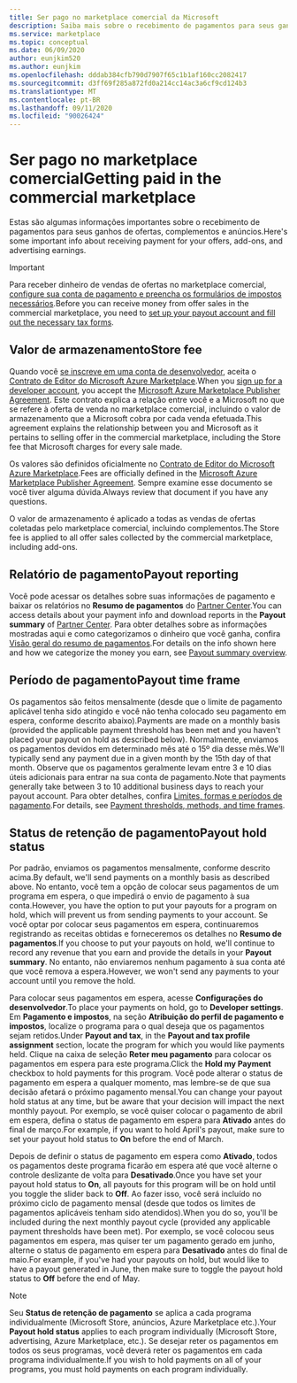 ```yaml
---
title: Ser pago no marketplace comercial da Microsoft
description: Saiba mais sobre o recebimento de pagamentos para seus ganhos no marketplace comercial da Microsoft.
ms.service: marketplace
ms.topic: conceptual
ms.date: 06/09/2020
author: eunjkim520
ms.author: eunjkim
ms.openlocfilehash: dddab384cfb790d7907f65c1b1af160cc2082417
ms.sourcegitcommit: d3ff69f285a872fd0a214cc14ac3a6cf9cd124b3
ms.translationtype: MT
ms.contentlocale: pt-BR
ms.lasthandoff: 09/11/2020
ms.locfileid: "90026424"
---
```

# <a name="getting-paid-in-the-commercial-marketplace"></a><span data-ttu-id="81cb6-103">Ser pago no marketplace comercial</span><span class="sxs-lookup"><span data-stu-id="81cb6-103">Getting paid in the commercial marketplace</span></span>

<span data-ttu-id="81cb6-104">Estas são algumas informações importantes sobre o recebimento de pagamentos para seus ganhos de ofertas, complementos e anúncios.</span><span class="sxs-lookup"><span data-stu-id="81cb6-104">Here's some important info about receiving payment for your offers, add-ons, and advertising earnings.</span></span>

> [!IMPORTANT]
> <span data-ttu-id="81cb6-105">Para receber dinheiro de vendas de ofertas no marketplace comercial, [configure sua conta de pagamento e preencha os formulários de impostos necessários](marketplace-payout-account-setup.md).</span><span class="sxs-lookup"><span data-stu-id="81cb6-105">Before you can receive money from offer sales in the commercial marketplace, you need to [set up your payout account and fill out the necessary tax forms](marketplace-payout-account-setup.md).</span></span>

## <a name="store-fee"></a><span data-ttu-id="81cb6-106">Valor de armazenamento</span><span class="sxs-lookup"><span data-stu-id="81cb6-106">Store fee</span></span>

<span data-ttu-id="81cb6-107">Quando você [se inscreve em uma conta de desenvolvedor](https://go.microsoft.com/fwlink/p/?LinkID=615100), aceita o [Contrato de Editor do Microsoft Azure Marketplace](https://go.microsoft.com/fwlink/p/?LinkID=699560).</span><span class="sxs-lookup"><span data-stu-id="81cb6-107">When you [sign up for a developer account](https://go.microsoft.com/fwlink/p/?LinkID=615100), you accept the [Microsoft Azure Marketplace Publisher Agreement](https://go.microsoft.com/fwlink/p/?LinkID=699560).</span></span> <span data-ttu-id="81cb6-108">Este contrato explica a relação entre você e a Microsoft no que se refere à oferta de venda no marketplace comercial, incluindo o valor de armazenamento que a Microsoft cobra por cada venda efetuada.</span><span class="sxs-lookup"><span data-stu-id="81cb6-108">This agreement explains the relationship between you and Microsoft as it pertains to selling offer in the commercial marketplace, including the Store fee that Microsoft charges for every sale made.</span></span>

<span data-ttu-id="81cb6-109">Os valores são definidos oficialmente no [Contrato de Editor do Microsoft Azure Marketplace](https://go.microsoft.com/fwlink/p/?LinkID=699560).</span><span class="sxs-lookup"><span data-stu-id="81cb6-109">Fees are officially defined in the [Microsoft Azure Marketplace Publisher Agreement](https://go.microsoft.com/fwlink/p/?LinkID=699560).</span></span> <span data-ttu-id="81cb6-110">Sempre examine esse documento se você tiver alguma dúvida.</span><span class="sxs-lookup"><span data-stu-id="81cb6-110">Always review that document if you have any questions.</span></span>

<span data-ttu-id="81cb6-111">O valor de armazenamento é aplicado a todas as vendas de ofertas coletadas pelo marketplace comercial, incluindo complementos.</span><span class="sxs-lookup"><span data-stu-id="81cb6-111">The Store fee is applied to all offer sales collected by the commercial marketplace, including add-ons.</span></span>

## <a name="payout-reporting"></a><span data-ttu-id="81cb6-112">Relatório de pagamento</span><span class="sxs-lookup"><span data-stu-id="81cb6-112">Payout reporting</span></span>

<span data-ttu-id="81cb6-113">Você pode acessar os detalhes sobre suas informações de pagamento e baixar os relatórios no **Resumo de pagamentos** do [Partner Center](https://partner.microsoft.com/dashboard).</span><span class="sxs-lookup"><span data-stu-id="81cb6-113">You can access details about your payment info and download reports in the **Payout summary** of [Partner Center](https://partner.microsoft.com/dashboard).</span></span> <span data-ttu-id="81cb6-114">Para obter detalhes sobre as informações mostradas aqui e como categorizamos o dinheiro que você ganha, confira [Visão geral do resumo de pagamentos](/azure/marketplace/payout-summary-overview).</span><span class="sxs-lookup"><span data-stu-id="81cb6-114">For details on the info shown here and how we categorize the money you earn, see [Payout summary overview](/azure/marketplace/payout-summary-overview).</span></span>

## <a name="payout-time-frame"></a><span data-ttu-id="81cb6-115">Período de pagamento</span><span class="sxs-lookup"><span data-stu-id="81cb6-115">Payout time frame</span></span>

<span data-ttu-id="81cb6-116">Os pagamentos são feitos mensalmente (desde que o limite de pagamento aplicável tenha sido atingido e você não tenha colocado seu pagamento em espera, conforme descrito abaixo).</span><span class="sxs-lookup"><span data-stu-id="81cb6-116">Payments are made on a monthly basis (provided the applicable payment threshold has been met and you haven't placed your payout on hold as described below).</span></span> <span data-ttu-id="81cb6-117">Normalmente, enviamos os pagamentos devidos em determinado mês até o 15º dia desse mês.</span><span class="sxs-lookup"><span data-stu-id="81cb6-117">We'll typically send any payment due in a given month by the 15th day of that month.</span></span> <span data-ttu-id="81cb6-118">Observe que os pagamentos geralmente levam entre 3 e 10 dias úteis adicionais para entrar na sua conta de pagamento.</span><span class="sxs-lookup"><span data-stu-id="81cb6-118">Note that payments generally take between 3 to 10 additional business days to reach your payout account.</span></span> <span data-ttu-id="81cb6-119">Para obter detalhes, confira [Limites, formas e períodos de pagamento](/azure/marketplace/payment-thresholds-methods-timeframes).</span><span class="sxs-lookup"><span data-stu-id="81cb6-119">For details, see [Payment thresholds, methods, and time frames](/azure/marketplace/payment-thresholds-methods-timeframes).</span></span>

## <a name="payout-hold-status"></a><span data-ttu-id="81cb6-120">Status de retenção de pagamento</span><span class="sxs-lookup"><span data-stu-id="81cb6-120">Payout hold status</span></span>

<span data-ttu-id="81cb6-121">Por padrão, enviamos os pagamentos mensalmente, conforme descrito acima.</span><span class="sxs-lookup"><span data-stu-id="81cb6-121">By default, we'll send payments on a monthly basis as described above.</span></span> <span data-ttu-id="81cb6-122">No entanto, você tem a opção de colocar seus pagamentos de um programa em espera, o que impedirá o envio de pagamento à sua conta.</span><span class="sxs-lookup"><span data-stu-id="81cb6-122">However, you have the option to put your payouts for a program on hold, which will prevent us from sending payments to your account.</span></span> <span data-ttu-id="81cb6-123">Se você optar por colocar seus pagamentos em espera, continuaremos registrando as receitas obtidas e forneceremos os detalhes no **Resumo de pagamentos**.</span><span class="sxs-lookup"><span data-stu-id="81cb6-123">If you choose to put your payouts on hold, we'll continue to record any revenue that you earn and provide the details in your **Payout summary**.</span></span> <span data-ttu-id="81cb6-124">No entanto, não enviaremos nenhum pagamento à sua conta até que você remova a espera.</span><span class="sxs-lookup"><span data-stu-id="81cb6-124">However, we won't send any payments to your account until you remove the hold.</span></span>

<span data-ttu-id="81cb6-125">Para colocar seus pagamentos em espera, acesse **Configurações do desenvolvedor**.</span><span class="sxs-lookup"><span data-stu-id="81cb6-125">To place your payments on hold, go to **Developer settings**.</span></span> <span data-ttu-id="81cb6-126">Em **Pagamento e impostos**, na seção **Atribuição do perfil de pagamento e impostos**, localize o programa para o qual deseja que os pagamentos sejam retidos.</span><span class="sxs-lookup"><span data-stu-id="81cb6-126">Under **Payout and tax**, in the **Payout and tax profile assignment** section, locate the program for which you would like payments held.</span></span> <span data-ttu-id="81cb6-127">Clique na caixa de seleção **Reter meu pagamento** para colocar os pagamentos em espera para este programa.</span><span class="sxs-lookup"><span data-stu-id="81cb6-127">Click the **Hold my Payment** checkbox to hold payments for this program.</span></span> <span data-ttu-id="81cb6-128">Você pode alterar o status de pagamento em espera a qualquer momento, mas lembre-se de que sua decisão afetará o próximo pagamento mensal.</span><span class="sxs-lookup"><span data-stu-id="81cb6-128">You can change your payout hold status at any time, but be aware that your decision will impact the next monthly payout.</span></span> <span data-ttu-id="81cb6-129">Por exemplo, se você quiser colocar o pagamento de abril em espera, defina o status de pagamento em espera para **Ativado** antes do final de março.</span><span class="sxs-lookup"><span data-stu-id="81cb6-129">For example, if you want to hold April's payout, make sure to set your payout hold status to **On** before the end of March.</span></span>

<span data-ttu-id="81cb6-130">Depois de definir o status de pagamento em espera como **Ativado**, todos os pagamentos deste programa ficarão em espera até que você alterne o controle deslizante de volta para **Desativado**.</span><span class="sxs-lookup"><span data-stu-id="81cb6-130">Once you have set your payout hold status to **On**, all payouts for this program will be on hold until you toggle the slider back to **Off**.</span></span> <span data-ttu-id="81cb6-131">Ao fazer isso, você será incluído no próximo ciclo de pagamento mensal (desde que todos os limites de pagamentos aplicáveis tenham sido atendidos).</span><span class="sxs-lookup"><span data-stu-id="81cb6-131">When you do so, you'll be included during the next monthly payout cycle (provided any applicable payment thresholds have been met).</span></span> <span data-ttu-id="81cb6-132">Por exemplo, se você colocou seus pagamentos em espera, mas quiser ter um pagamento gerado em junho, alterne o status de pagamento em espera para **Desativado** antes do final de maio.</span><span class="sxs-lookup"><span data-stu-id="81cb6-132">For example, if you've had your payouts on hold, but would like to have a payout generated in June, then make sure to toggle the payout hold status to **Off** before the end of May.</span></span>

> [!NOTE]
> <span data-ttu-id="81cb6-133">Seu **Status de retenção de pagamento** se aplica a cada programa individualmente (Microsoft Store, anúncios, Azure Marketplace etc.).</span><span class="sxs-lookup"><span data-stu-id="81cb6-133">Your **Payout hold status** applies to each program individually (Microsoft Store, advertising, Azure Marketplace, etc.).</span></span> <span data-ttu-id="81cb6-134">Se desejar reter os pagamentos em todos os seus programas, você deverá reter os pagamentos em cada programa individualmente.</span><span class="sxs-lookup"><span data-stu-id="81cb6-134">If you wish to hold payments on all of your programs, you must hold payments on each program individually.</span></span>

